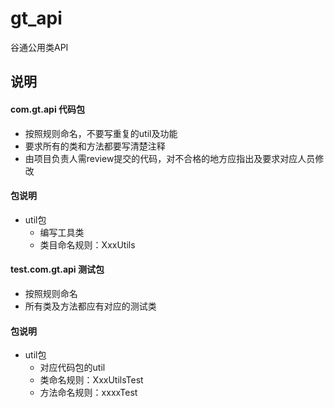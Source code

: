 # gt_api

谷通公用类API

## 说明
#### com.gt.api 代码包
- 按照规则命名，不要写重复的util及功能
- 要求所有的类和方法都要写清楚注释
- 由项目负责人需review提交的代码，对不合格的地方应指出及要求对应人员修改
#### 包说明
- util包
    - 编写工具类
    - 类目命名规则：XxxUtils
        
#### test.com.gt.api 测试包
- 按照规则命名
- 所有类及方法都应有对应的测试类
#### 包说明
- util包
    - 对应代码包的util
    - 类命名规则：XxxUtilsTest
    - 方法命名规则：xxxxTest